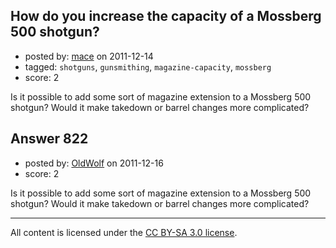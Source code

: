 ## How do you increase the capacity of a Mossberg 500 shotgun?

- posted by: [mace](https://stackexchange.com/users/-1/163-mace) on 2011-12-14
- tagged: `shotguns`, `gunsmithing`, `magazine-capacity`, `mossberg`
- score: 2

Is it possible to add some sort of magazine extension to a Mossberg 500 shotgun? Would it make takedown or barrel changes more complicated?


## Answer 822

- posted by: [OldWolf](https://stackexchange.com/users/-1/111-oldwolf) on 2011-12-16
- score: 2

Is it possible to add some sort of magazine extension to a Mossberg 500 shotgun? Would it make takedown or barrel changes more complicated?



---

All content is licensed under the [CC BY-SA 3.0 license](https://creativecommons.org/licenses/by-sa/3.0/).

